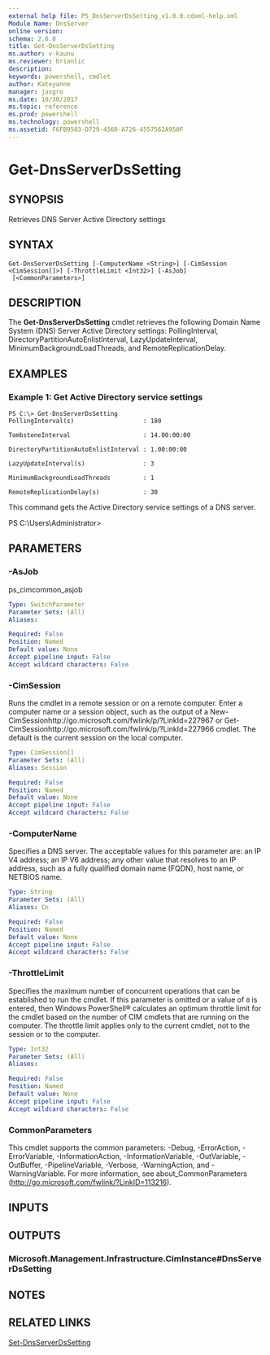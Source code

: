```yaml
---
external help file: PS_DnsServerDsSetting_v1.0.0.cdxml-help.xml
Module Name: DnsServer
online version: 
schema: 2.0.0
title: Get-DnsServerDsSetting
ms.author: v-kaunu
ms.reviewer: brianlic
description: 
keywords: powershell, cmdlet
author: Kateyanne
manager: jasgro
ms.date: 10/30/2017
ms.topic: reference
ms.prod: powershell
ms.technology: powershell
ms.assetid: F6FB9503-D729-4560-A726-4557562A950F
---
```


# Get-DnsServerDsSetting

## SYNOPSIS
Retrieves DNS Server Active Directory settings

## SYNTAX

```
Get-DnsServerDsSetting [-ComputerName <String>] [-CimSession <CimSession[]>] [-ThrottleLimit <Int32>] [-AsJob]
 [<CommonParameters>]
```

## DESCRIPTION
The **Get-DnsServerDsSetting** cmdlet retrieves the following Domain Name System (DNS) Server Active Directory settings: PollingInterval, DirectoryPartitionAutoEnlistInterval, LazyUpdateInterval, MinimumBackgroundLoadThreads, and RemoteReplicationDelay.

## EXAMPLES

### Example 1: Get Active Directory service settings
```
PS C:\> Get-DnsServerDsSetting
PollingInterval(s)                   : 180

TombstoneInterval                    : 14.00:00:00

DirectoryPartitionAutoEnlistInterval : 1.00:00:00

LazyUpdateInterval(s)                : 3

MinimumBackgroundLoadThreads         : 1

RemoteReplicationDelay(s)            : 30
```

This command gets the Active Directory service settings of a DNS server.

PS C:\Users\Administrator\>

## PARAMETERS

### -AsJob
ps_cimcommon_asjob

```yaml
Type: SwitchParameter
Parameter Sets: (All)
Aliases: 

Required: False
Position: Named
Default value: None
Accept pipeline input: False
Accept wildcard characters: False
```

### -CimSession
Runs the cmdlet in a remote session or on a remote computer.
Enter a computer name or a session object, such as the output of a New-CimSessionhttp://go.microsoft.com/fwlink/p/?LinkId=227967 or Get-CimSessionhttp://go.microsoft.com/fwlink/p/?LinkId=227966 cmdlet.
The default is the current session on the local computer.

```yaml
Type: CimSession[]
Parameter Sets: (All)
Aliases: Session

Required: False
Position: Named
Default value: None
Accept pipeline input: False
Accept wildcard characters: False
```

### -ComputerName
Specifies a DNS server.
The acceptable values for this parameter are: an IP V4 address; an IP V6 address; any other value that resolves to an IP address, such as a fully qualified domain name (FQDN), host name, or NETBIOS name.

```yaml
Type: String
Parameter Sets: (All)
Aliases: Cn

Required: False
Position: Named
Default value: None
Accept pipeline input: False
Accept wildcard characters: False
```

### -ThrottleLimit
Specifies the maximum number of concurrent operations that can be established to run the cmdlet.
If this parameter is omitted or a value of `0` is entered, then Windows PowerShell® calculates an optimum throttle limit for the cmdlet based on the number of CIM cmdlets that are running on the computer.
The throttle limit applies only to the current cmdlet, not to the session or to the computer.

```yaml
Type: Int32
Parameter Sets: (All)
Aliases: 

Required: False
Position: Named
Default value: None
Accept pipeline input: False
Accept wildcard characters: False
```

### CommonParameters
This cmdlet supports the common parameters: -Debug, -ErrorAction, -ErrorVariable, -InformationAction, -InformationVariable, -OutVariable, -OutBuffer, -PipelineVariable, -Verbose, -WarningAction, and -WarningVariable. For more information, see about_CommonParameters (http://go.microsoft.com/fwlink/?LinkID=113216).

## INPUTS

## OUTPUTS

### Microsoft.Management.Infrastructure.CimInstance#DnsServerDsSetting

## NOTES

## RELATED LINKS

[Set-DnsServerDsSetting](./Set-DnsServerDsSetting.md)

